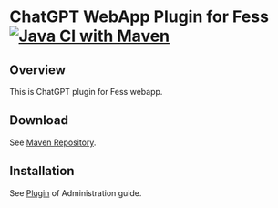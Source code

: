 ChatGPT WebApp Plugin for Fess
[![Java CI with Maven](https://github.com/codelibs/fess-webapp-chatgpt/actions/workflows/maven.yml/badge.svg)](https://github.com/codelibs/fess-webapp-chatgpt/actions/workflows/maven.yml)
==========================

## Overview

This is ChatGPT plugin for Fess webapp.

## Download

See [Maven Repository](https://repo1.maven.org/maven2/org/codelibs/fess/fess-webapp-chatgpt/).

## Installation

See [Plugin](https://fess.codelibs.org/14.7/admin/plugin-guide.html) of Administration guide.

